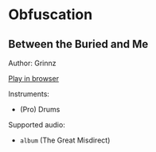 # Obfuscation

## Between the Buried and Me

Author: Grinnz

[Play in browser](http://pages.cs.wisc.edu/~tolly/customs/between-the-buried-and-me/obfuscation)

Instruments:

  * (Pro) Drums

Supported audio:

  * `album` (The Great Misdirect)

